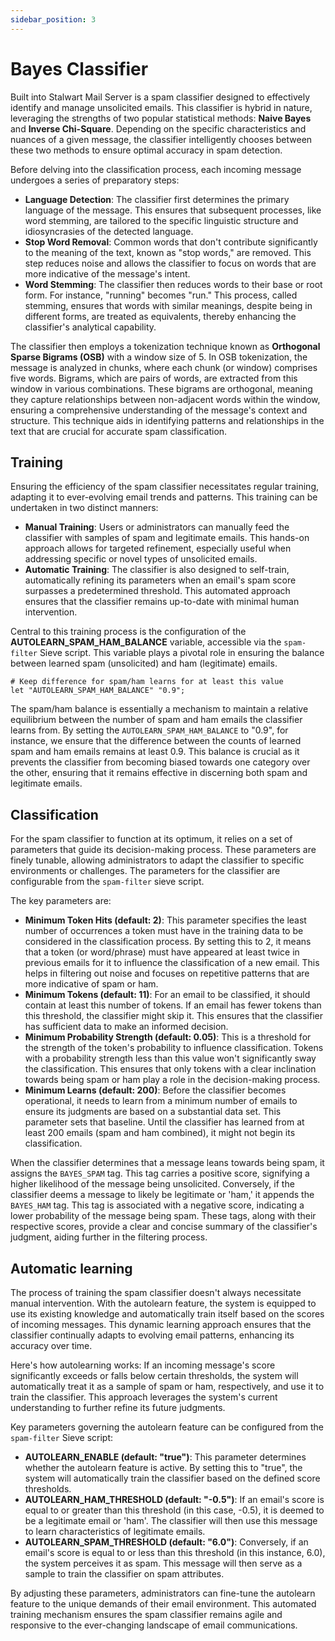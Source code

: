 ```yaml
---
sidebar_position: 3
---
```


# Bayes Classifier

Built into Stalwart Mail Server is a spam classifier designed to effectively identify and manage unsolicited emails. This classifier is hybrid in nature, leveraging the strengths of two popular statistical methods: **Naive Bayes** and **Inverse Chi-Square**. Depending on the specific characteristics and nuances of a given message, the classifier intelligently chooses between these two methods to ensure optimal accuracy in spam detection.

Before delving into the classification process, each incoming message undergoes a series of preparatory steps:

- **Language Detection**: The classifier first determines the primary language of the message. This ensures that subsequent processes, like word stemming, are tailored to the specific linguistic structure and idiosyncrasies of the detected language.
- **Stop Word Removal**: Common words that don't contribute significantly to the meaning of the text, known as "stop words," are removed. This step reduces noise and allows the classifier to focus on words that are more indicative of the message's intent.
- **Word Stemming**: The classifier then reduces words to their base or root form. For instance, "running" becomes "run." This process, called stemming, ensures that words with similar meanings, despite being in different forms, are treated as equivalents, thereby enhancing the classifier's analytical capability.

The classifier then employs a tokenization technique known as **Orthogonal Sparse Bigrams (OSB)** with a window size of 5. In OSB tokenization, the message is analyzed in chunks, where each chunk (or window) comprises five words. Bigrams, which are pairs of words, are extracted from this window in various combinations. These bigrams are orthogonal, meaning they capture relationships between non-adjacent words within the window, ensuring a comprehensive understanding of the message's context and structure. This technique aids in identifying patterns and relationships in the text that are crucial for accurate spam classification.

## Training

Ensuring the efficiency of the spam classifier necessitates regular training, adapting it to ever-evolving email trends and patterns. This training can be undertaken in two distinct manners:

- **Manual Training**: Users or administrators can manually feed the classifier with samples of spam and legitimate emails. This hands-on approach allows for targeted refinement, especially useful when addressing specific or novel types of unsolicited emails.
- **Automatic Training**: The classifier is also designed to self-train, automatically refining its parameters when an email's spam score surpasses a predetermined threshold. This automated approach ensures that the classifier remains up-to-date with minimal human intervention.

Central to this training process is the configuration of the **AUTOLEARN_SPAM_HAM_BALANCE** variable, accessible via the `spam-filter` Sieve script. This variable plays a pivotal role in ensuring the balance between learned spam (unsolicited) and ham (legitimate) emails.

```sieve
# Keep difference for spam/ham learns for at least this value
let "AUTOLEARN_SPAM_HAM_BALANCE" "0.9";
```

The spam/ham balance is essentially a mechanism to maintain a relative equilibrium between the number of spam and ham emails the classifier learns from. By setting the `AUTOLEARN_SPAM_HAM_BALANCE` to "0.9", for instance, we ensure that the difference between the counts of learned spam and ham emails remains at least 0.9. This balance is crucial as it prevents the classifier from becoming biased towards one category over the other, ensuring that it remains effective in discerning both spam and legitimate emails.

## Classification

For the spam classifier to function at its optimum, it relies on a set of parameters that guide its decision-making process. These parameters are finely tunable, allowing administrators to adapt the classifier to specific environments or challenges. The parameters for the classifier are configurable from the `spam-filter` sieve script. 

The key parameters are:

- **Minimum Token Hits (default: 2)**: This parameter specifies the least number of occurrences a token must have in the training data to be considered in the classification process. By setting this to 2, it means that a token (or word/phrase) must have appeared at least twice in previous emails for it to influence the classification of a new email. This helps in filtering out noise and focuses on repetitive patterns that are more indicative of spam or ham.
- **Minimum Tokens (default: 11)**: For an email to be classified, it should contain at least this number of tokens. If an email has fewer tokens than this threshold, the classifier might skip it. This ensures that the classifier has sufficient data to make an informed decision.
- **Minimum Probability Strength (default: 0.05)**: This is a threshold for the strength of the token's probability to influence classification. Tokens with a probability strength less than this value won't significantly sway the classification. This ensures that only tokens with a clear inclination towards being spam or ham play a role in the decision-making process.
- **Minimum Learns (default: 200)**: Before the classifier becomes operational, it needs to learn from a minimum number of emails to ensure its judgments are based on a substantial data set. This parameter sets that baseline. Until the classifier has learned from at least 200 emails (spam and ham combined), it might not begin its classification.

When the classifier determines that a message leans towards being spam, it assigns the `BAYES_SPAM` tag. This tag carries a positive score, signifying a higher likelihood of the message being unsolicited. Conversely, if the classifier deems a message to likely be legitimate or 'ham,' it appends the `BAYES_HAM` tag. This tag is associated with a negative score, indicating a lower probability of the message being spam. These tags, along with their respective scores, provide a clear and concise summary of the classifier's judgment, aiding further in the filtering process.

## Automatic learning

The process of training the spam classifier doesn't always necessitate manual intervention. With the autolearn feature, the system is equipped to use its existing knowledge and automatically train itself based on the scores of incoming messages. This dynamic learning approach ensures that the classifier continually adapts to evolving email patterns, enhancing its accuracy over time.

Here's how autolearning works: If an incoming message's score significantly exceeds or falls below certain thresholds, the system will automatically treat it as a sample of spam or ham, respectively, and use it to train the classifier. This approach leverages the system's current understanding to further refine its future judgments.

Key parameters governing the autolearn feature can be configured from the `spam-filter` Sieve script:

- **AUTOLEARN_ENABLE (default: "true")**: This parameter determines whether the autolearn feature is active. By setting this to "true", the system will automatically train the classifier based on the defined score thresholds.
- **AUTOLEARN_HAM_THRESHOLD (default: "-0.5")**: If an email's score is equal to or greater than this threshold (in this case, -0.5), it is deemed to be a legitimate email or 'ham'. The classifier will then use this message to learn characteristics of legitimate emails.
- **AUTOLEARN_SPAM_THRESHOLD (default: "6.0")**: Conversely, if an email's score is equal to or less than this threshold (in this instance, 6.0), the system perceives it as spam. This message will then serve as a sample to train the classifier on spam attributes.

By adjusting these parameters, administrators can fine-tune the autolearn feature to the unique demands of their email environment. This automated training mechanism ensures the spam classifier remains agile and responsive to the ever-changing landscape of email communications.